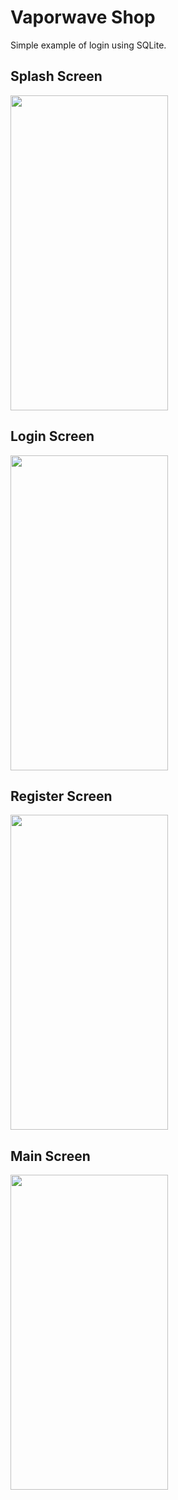 # Vaporwave Shop
  Simple example of login using SQLite.

## Splash Screen

<img src="https://i.imgur.com/8LKUzkK.png" height="504px" width="252px">

## Login Screen
<img src="https://i.imgur.com/ty3wztQ.png" height="504px" width="252px">

## Register Screen
<img src="https://i.imgur.com/5QwDfjq.png" height="504px" width="252px">

## Main Screen
<img src="https://i.imgur.com/BscMcBD.png" height="504px" width="252px">
